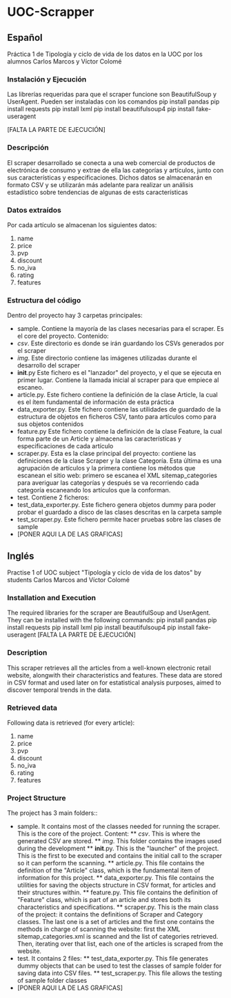 # UOC-Scrapper

## Español
Práctica 1 de Tipología y ciclo de vida de los datos en la UOC por los alumnos Carlos Marcos y Víctor Colomé

### Instalación y Ejecución
Las librerías requeridas para que el scraper funcione son BeautifulSoup y UserAgent. Pueden ser instaladas con los comandos
    pip install pandas
    pip install requests
    pip install lxml
    pip install beautifulsoup4
    pip install fake-useragent

[FALTA LA PARTE DE EJECUCIÓN]
### Descripción
El scraper desarrollado se conecta a una web comercial de productos de electrónica de consumo y extrae de ella las categorías y artículos, junto con sus características y especificaciones. Dichos datos se almacenarán en formato CSV y se utilizarán más adelante para realizar un análisis estadístico sobre tendencias de algunas de ests características 

### Datos extraídos
Por cada artículo se almacenan los siguientes datos:

1. name
2. price
3. pvp
4. discount
5. no_iva
6. rating
7. features

### Estructura del código
Dentro del proyecto hay 3 carpetas principales:
* sample. Contiene la mayoría de las clases necesarias para el scraper. Es el core del proyecto. Contenido:
 * *csv*. Este directorio es donde se irán guardando los CSVs generados por el scraper
 * *img*. Este directorio contiene las imágenes utilizadas durante el desarrollo del scraper
 * __init__.py Este fichero es el "lanzador" del proyecto, y el que se ejecuta en primer lugar. Contiene la llamada inicial al scraper para que empiece al escaneo.
 * article.py. Este fichero contiene la definición de la clase Article, la cual es el ítem fundamental de información de esta práctica
 * data_exporter.py. Este fichero contiene las utilidades de guardado de la estructura de objetos en ficheros CSV, tanto para artículos como para sus objetos contenidos
 * feature.py Este fichero contiene la definición de la clase Feature, la cual forma parte de un Article y almacena las características y especificaciones de cada artículo
 * scraper.py. Esta es la clase principal del proyecto: contiene las definiciones de la clase Scraper y la clase Categoría. Esta última es una agrupación de artículos y la primera contiene los métodos que escanean el sitio web: primero se escanea el XML sitemap_categories para averiguar las categorías y después se va recorriendo cada categoría escaneando los artículos que la conforman. 
* test. Contiene 2 ficheros:
 * test_data_exporter.py. Este fichero genera objetos dummy para poder probar el guardado a disco de las clases descritas en la carpeta sample
 * test_scraper.py. Este fichero permite hacer pruebas sobre las clases de sample
* [PONER AQUI LA DE LAS GRAFICAS]

## Inglés
Practise 1 of UOC subject "Tipología y ciclo de vida de los datos" by students Carlos Marcos and Víctor Colomé

### Installation and Execution
The required libraries for the scraper are BeautifulSoup and UserAgent. They can be installed with the following commands:
    pip install pandas
    pip install requests
    pip install lxml
    pip install beautifulsoup4
    pip install fake-useragent
[FALTA LA PARTE DE EJECUCIÓN]

### Description
This scraper retrieves all the articles from a well-known electronic retail website, alongwith their characteristics and features. These data are stored in CSV format and used later on for estatistical analysis purposes, aimed to discover temporal trends in the data.

### Retrieved data
Following data is retrieved (for every article):

1. name
2. price
3. pvp
4. discount
5. no_iva
6. rating
7. features

### Project Structure
The project has 3 main folders::
* sample. It contains most of the classes needed for running the scraper. This is the core of the project. Content:
** *csv*. This is where the generated CSV are stored.
** *img*. This folder contains the images used during the development
** __init__.py. This is the "launcher" of the project. This is the first to be executed and contains the initial call to the scraper so it can perform the scanning.
** article.py. This file contains the definition of the "Article" class, which is the fundamental item of information for this project.
** data_exporter.py. This file contains the utilities for saving the objects structure in CSV format, for articles and their structures within.
** feature.py. This file contains the definition of "Feature" class, which is part of an article and stores both its characteristics and specifications. 
** scraper.py. This is the main class of the project: it contains the definitions of Scraper and Category classes. The last one is a set of articles and the first one contains the methods in charge of scanning the website: first the XML sitemap_categories.xml is scanned and the list of categories retrieved. Then, iterating over that list, each one of the articles is scraped from the website. 
* test. It contains 2 files:
** test_data_exporter.py. This file generates dummy objects that can be used to test the classes of sample folder for saving data into CSV files.
** test_scraper.py. This file allows the testing of sample folder classes
* [PONER AQUI LA DE LAS GRAFICAS]
